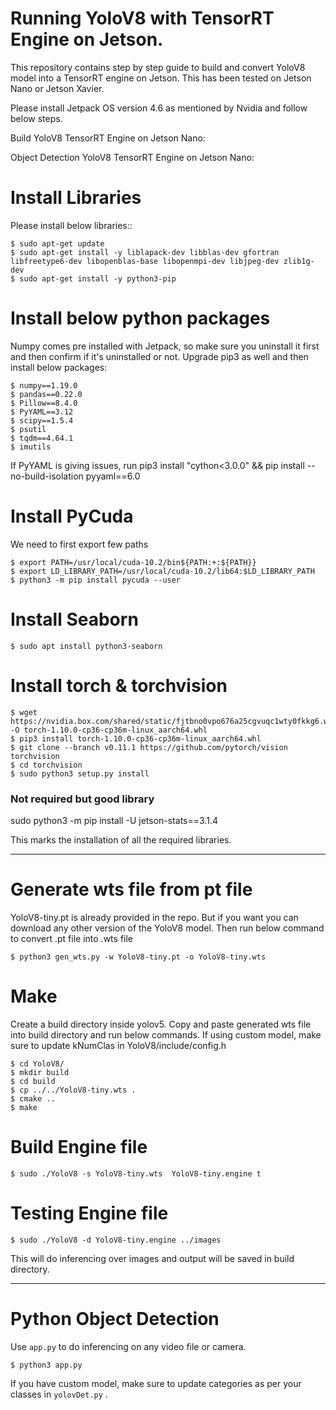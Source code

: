 Running YoloV8 with TensorRT Engine on Jetson.
==========

This repository contains step by step guide to build and convert YoloV8 model into a TensorRT engine on Jetson. This has been tested on Jetson Nano or Jetson Xavier.

Please install Jetpack OS version 4.6 as mentioned by Nvidia and follow below steps.

Build YoloV8 TensorRT Engine on Jetson Nano: 

Object Detection YoloV8 TensorRT Engine on Jetson Nano: 


Install Libraries
=============
Please install below libraries::

    $ sudo apt-get update
	$ sudo apt-get install -y liblapack-dev libblas-dev gfortran libfreetype6-dev libopenblas-base libopenmpi-dev libjpeg-dev zlib1g-dev
	$ sudo apt-get install -y python3-pip
	

Install below python packages
=============
Numpy comes pre installed with Jetpack, so make sure you uninstall it first and then confirm if it's uninstalled or not. Upgrade pip3 as well and then install below packages:

    $ numpy==1.19.0
	$ pandas==0.22.0
	$ Pillow==8.4.0
	$ PyYAML==3.12
	$ scipy==1.5.4
	$ psutil
	$ tqdm==4.64.1
	$ imutils
	
If PyYAML is giving issues, run pip3 install "cython<3.0.0" && pip install --no-build-isolation pyyaml==6.0

Install PyCuda
=============
We need to first export few paths

	$ export PATH=/usr/local/cuda-10.2/bin${PATH:+:${PATH}}
	$ export LD_LIBRARY_PATH=/usr/local/cuda-10.2/lib64:$LD_LIBRARY_PATH
	$ python3 -m pip install pycuda --user
	

Install Seaborn
=============

    $ sudo apt install python3-seaborn
	
Install torch & torchvision
=============

	$ wget https://nvidia.box.com/shared/static/fjtbno0vpo676a25cgvuqc1wty0fkkg6.whl -O torch-1.10.0-cp36-cp36m-linux_aarch64.whl
	$ pip3 install torch-1.10.0-cp36-cp36m-linux_aarch64.whl
	$ git clone --branch v0.11.1 https://github.com/pytorch/vision torchvision
	$ cd torchvision
	$ sudo python3 setup.py install 
	
### Not required but good library
sudo python3 -m pip install -U jetson-stats==3.1.4

This marks the installation of all the required libraries.

------------------------------------------------------------------------------------------

Generate wts file from pt file
=============
YoloV8-tiny.pt is already provided in the repo. But if you want you can download any other version of the YoloV8 model. Then run below command to convert .pt file into .wts file 

	$ python3 gen_wts.py -w YoloV8-tiny.pt -o YoloV8-tiny.wts
	
Make
=============
Create a build directory inside yolov5. Copy and paste generated wts file into build directory and run below commands. If using custom model, make sure to update kNumClas in YoloV8/include/config.h

	$ cd YoloV8/
	$ mkdir build
	$ cd build
	$ cp ../../YoloV8-tiny.wts .
	$ cmake ..
	$ make 
	
Build Engine file 
=============

    $ sudo ./YoloV8 -s YoloV8-tiny.wts  YoloV8-tiny.engine t
	

Testing Engine file 
=============

	$ sudo ./YoloV8 -d YoloV8-tiny.engine ../images
	
This will do inferencing over images and output will be saved in build directory.

-----------------------------------------------------------------------------------------

Python Object Detection
=============
Use `app.py` to do inferencing on any video file or camera.

	$ python3 app.py

If you have custom model, make sure to update categories as per your classes in `yolovDet.py` .
